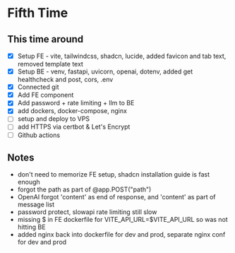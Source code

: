 # Fifth Time

## This time around

- [x] Setup FE - vite, tailwindcss, shadcn, lucide, added favicon and tab text, removed template text
- [x] Setup BE - venv, fastapi, uvicorn, openai, dotenv, added get healthcheck and post, cors, .env
- [x] Connected git
- [x] Add FE component
- [x] Add password + rate limiting + llm to BE
- [x] add dockers, docker-compose, nginx
- [ ] setup and deploy to VPS
- [ ] add HTTPS via certbot & Let's Encrypt
- [ ] Github actions

## Notes

- don't need to memorize FE setup, shadcn installation guide is fast enough
- forgot the path as part of @app.POST("path")
- OpenAI forgot 'content' as end of response, and 'content' as part of message list
- password protect, slowapi rate limiting still slow
- missing $ in FE dockerfile for VITE_API_URL=$VITE_API_URL so was not hitting BE
- added nginx back into dockerfile for dev and prod, separate nginx conf for dev and prod
